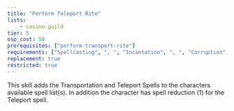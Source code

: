 ```yaml
---
title: "Perform Teleport Rite"
lists:
    - casino-guild
tier: 5
osp_cost: 50
prerequisites: ["perform-transport-rite"]
requirements: ["Spellcasting", ", ", "Incantation", ", ", "Corruption", " or ", "Healing CS"]
replacement: true
restricted: true
---
```

This skill adds the Transportation and Teleport Spells to the characters available spell list(s). In addition the character has spell reduction (1) for the Teleport spell.